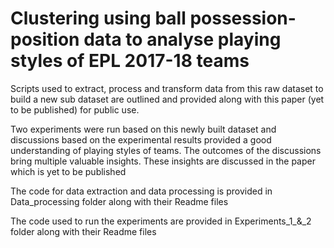# Clustering using ball possession-position data to analyse playing styles of EPL 2017-18 teams
 
Scripts used to extract, process and transform data from this raw dataset to build a new sub dataset are outlined and provided along with this paper (yet to be published) for public use. 

Two experiments were run based on this newly built dataset and discussions based on the experimental results provided a good understanding of playing styles of teams. The outcomes of the discussions bring multiple valuable insights. These insights are discussed in the paper which is yet to be published 

The code for data extraction and data processing is provided in Data_processing folder along with their Readme files

The code used to run the experiments are provided in Experiments_1_&_2 folder along with their Readme files
